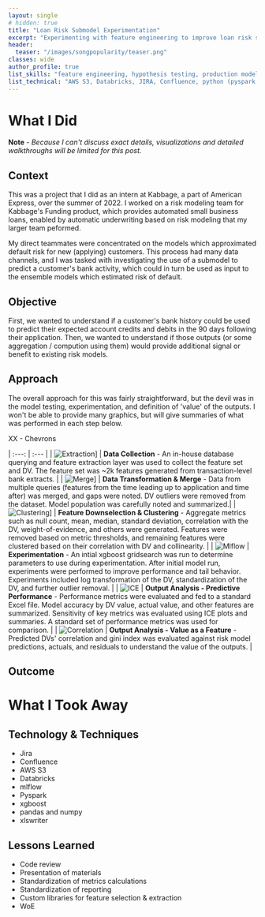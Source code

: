 ```yaml
---
layout: single
# hidden: true
title: "Loan Risk Submodel Experimentation"
excerpt: "Experimenting with feature engineering to improve loan risk submodels"
header:
  teaser: "/images/songpopularity/teaser.png"
classes: wide
author_profile: true
list_skills: "feature engineering, hypothesis testing, production model experimentation, prediction sensitivity analysis"
list_technical: "AWS S3, Databricks, JIRA, Confluence, python (pyspark, mlflow, scikit-learn, xgboost, pandas, numpy, plotnine)"
---
```


# What I Did

**Note** - *Because I can't discuss exact details, visualizations and detailed walkthroughs will be limited for this post.*

## Context
This was a project that I did as an intern at Kabbage, a part of American Express, over the summer of 2022. I worked on a risk modeling team for Kabbage's Funding product, which provides automated small business loans, enabled by automatic underwriting based on risk modeling that my larger team peformed.

My direct teammates were concentrated on the models which approximated default risk for new (applying) customers. This process had many data channels, and I was tasked with investigating the use of a submodel to predict a customer's bank activity, which could in turn be used as input to the ensemble models which estimated risk of default.

## Objective
First, we wanted to understand if a customer's bank history could be used to predict their expected account credits and debits in the 90 days following their application. Then, we wanted to understand if those outputs (or some aggregation / compution using them) would provide additional signal or benefit to existing risk models.

## Approach
The overall approach for this was fairly straightforward, but the devil was in the model testing, experimentation, and definition of 'value' of the outputs. I won't be able to provide many graphics, but will give summaries of what was performed in each step below.

XX - Chevrons

| :---: | :--- |
| ![Extraction](/images/kabbage/extract.png)] | **Data Collection** - An in-house database querying and feature extraction layer was used to collect the feature set and DV. The feature set was ~2k features generated from transaction-level bank extracts. |
| ![Merge](/images/kabbage/merge.png)] | **Data Transformation & Merge** - Data from multiple queries (features from the time leading up to application and time after) was merged, and gaps were noted. DV outliers were removed from the dataset. Model population was carefully noted and summarized.|
| ![Clustering](/images/kabbage/cluster.png)] | **Feature Downselection & Clustering** - Aggregate metrics such as null count, mean, median, standard deviation, correlation with the DV, weight-of-evidence, and others were generated. Features were removed based on metric thresholds, and remaining features were clustered based on their correlation with DV and collinearity. |
| ![Mlflow](/images/kabbage/mlflow_databricks.png) | **Experimentation** - An intial xgboost gridsearch was run to determine parameters to use during experimentation. After initial model run, experiments were performed to improve performance and tail behavior. Experiments included log transformation of the DV, standardization of the DV, and further outlier removal. |
| ![ICE](/images/kabbage/iceplot.png) | **Output Analysis - Predictive Performance** - Performance metrics were evaluated and fed to a standard Excel file. Model accuracy by DV value, actual value, and other features are summarized. Sensitivity of key metrics was evaluated using ICE plots and summaries. A standard set of performance metrics was used for comparison. |
| ![Correlation](/images/kabbage/corrplot.png) | **Output Analysis - Value as a Feature** - Predicted DVs' correlation and gini index was evaluated against risk model predictions, actuals, and residuals to understand the value of the outputs. |


## Outcome

# What I Took Away

## Technology & Techniques
* Jira
* Confluence
* AWS S3
* Databricks
* mlflow
* Pyspark
* xgboost
* pandas and numpy
* xlswriter

## Lessons Learned
* Code review
* Presentation of materials
* Standardization of metrics calculations
* Standardization of reporting
* Custom libraries for feature selection & extraction
* WoE

